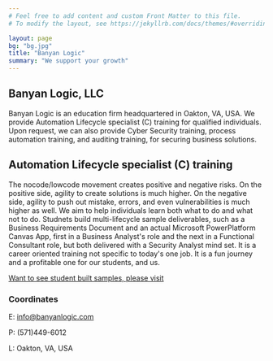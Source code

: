 ```yaml
---
# Feel free to add content and custom Front Matter to this file.
# To modify the layout, see https://jekyllrb.com/docs/themes/#overriding-theme-defaults

layout: page
bg: "bg.jpg"
title: "Banyan Logic"
summary: "We support your growth"
---
```


## Banyan Logic, LLC
Banyan Logic is an education firm headquartered in Oakton, VA, USA. We provide Automation Lifecycle specialist (C) training for qualified individuals. Upon request, we can also provide Cyber Security training, process automation training, and auditing training, for securing business solutions.

## Automation Lifecycle specialist (C) training
The nocode/lowcode movement creates positive and negative risks. On the positive side, agility to create solutions is much higher. On the negative side, agility to push out mistake, errors, and even vulnerabilities is much higher as well. We aim to help individuals learn both what to do and what not to do. Studnets build multi-lifecycle sample deliverables, such as a Business Requirements Document and an actual Microsoft PowerPlatform Canvas App, first in a Business Analyst's role and the next in a Functional Consultant role, but both delivered with a Security Analyst mind set. It is a career oriented training not specific to today's one job. It is a fun journey and a profitable one for our students, and us.

[Want to see student built samples, please visit](https://blstudentcreations.powerappsportals.com/ "Want to see student built samples, please visit")

### Coordinates
E: info@banyanlogic.com
<p>P: (571)449-6012
<p>L: Oakton, VA, USA
